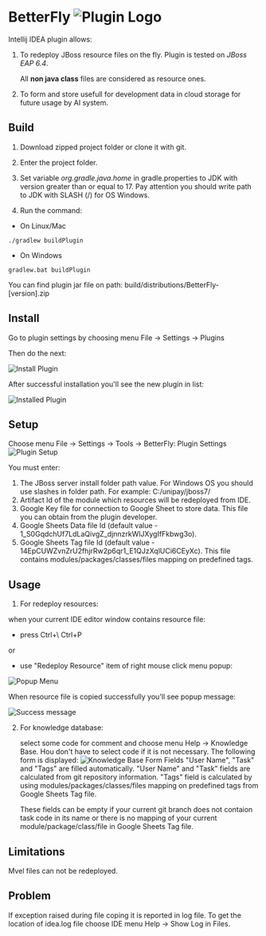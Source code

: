 # BetterFly ![Plugin Logo](https://i.imgur.com/z1Jxx4D.png)
Intellij IDEA plugin allows:
1. To redeploy JBoss resource files on the fly. Plugin is tested on _JBoss EAP 6.4_.

   All **non java class** files are considered as resource ones.

3. To form and store usefull for development data in cloud storage for future usage by AI system.

## Build
1. Download zipped project folder or clone it with git.

2. Enter the project folder.

3. Set variable _org.gradle.java.home_ in gradle.properties to JDK with version greater than or equal to 17. Pay attention you should write path to JDK with SLASH (/) for OS Windows.

4. Run the command:

- On Linux/Mac
```
./gradlew buildPlugin
```
- On Windows
```
gradlew.bat buildPlugin
```
You can find plugin jar file on path: build/distributions/BetterFly-[version].zip
## Install
Go to plugin settings by choosing menu File -> Settings -> Plugins

Then do the next:

![Install Plugin](https://i.imgur.com/Ay3cl34.png)

After successful installation you'll see the new plugin in list:

![Installed Plugin](https://i.imgur.com/dVB0BTX.png)
## Setup
Choose menu File -> Settings -> Tools -> BetterFly: Plugin Settings
![Plugin Setup](https://i.imgur.com/GtKqFtV.png)

You must enter:
1. The JBoss server install folder path value. For Windows OS you should use slashes in folder path. For example: C:/unipay/jboss7/
2. Artifact Id of the module which resources will be redeployed from IDE.
3. Google Key file for connection to Google Sheet to store data. This file you can obtain from the plugin developer.
4. Google Sheets Data file Id (default value - 1_S0GqdchUf7LdLaQivgZ_djnnzrkWlJXygIfFkbwg3o).
5. Google Sheets Tag file Id (default value - 14EpCUWZvnZrU2fhjrRw2p6qr1_E1QJzXqlUCi6CEyXc). This file contains modules/packages/classes/files mapping on predefined tags.
## Usage
1. For redeploy resources:

when your current IDE editor window contains resource file:

- press Ctrl+\ Ctrl+P

or

- use "Redeploy Resource" item of right mouse click menu popup:

![Popup Menu](https://i.imgur.com/wYt2BET.png)

When resource file is copied successfully you'll see popup message:

![Success message](https://i.imgur.com/RrDbLXi.png)

2. For knowledge database:

   select some code for comment and choose menu Help -> Knowledge Base. Нou don't have to select code if it is not necessary.
   The following form is displayed:
   ![Knowledge Base Form](https://i.imgur.com/69Ar0Lz.png)
   Fields "User Name", "Task" and "Tags" are filled automatically. "User Name" and "Task" fields are calculated from git repository information. "Tags" field is calculated by using modules/packages/classes/files mapping on predefined tags from Google Sheets Tag file.

   These fields can be empty if your current git branch does not contaion task code in its name or there is no mapping of your current module/package/class/file in Google Sheets Tag file.
## Limitations
Mvel files can not be redeployed.

## Problem
If exception raised during file coping it is reported in log file. To get the location of idea.log file choose IDE menu Help -> Show Log in Files.
